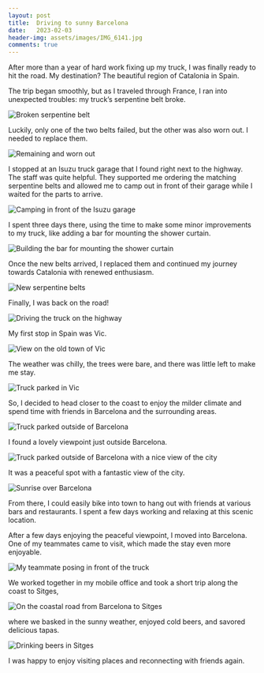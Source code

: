 ```yaml
---
layout: post
title:  Driving to sunny Barcelona
date:   2023-02-03
header-img: assets/images/IMG_6141.jpg
comments: true
---
```


After more than a year of hard work fixing up my truck, I was finally ready to hit the road. My destination? The beautiful region of Catalonia in Spain.

The trip began smoothly, but as I traveled through France, I ran into unexpected troubles: my truck’s serpentine belt broke.

![Broken serpentine belt](/assets/images/IMG_6052.jpg)

Luckily, only one of the two belts failed, but the other was also worn out. I needed to replace them.

![Remaining and worn out ](/assets/images/IMG_6056.jpg)

I stopped at an Isuzu truck garage that I found right next to the highway. The staff was quite helpful. They supported me ordering the matching serpentine belts and allowed me to camp out in front of their garage while I waited for the parts to arrive.

![Camping in front of the Isuzu garage](/assets/images/IMG_6059.jpg)

I spent three days there, using the time to make some minor improvements to my truck, like adding a bar for mounting the shower curtain.

![Building the bar for mounting the shower curtain](/assets/images/IMG_6071.jpg)

Once the new belts arrived, I replaced them and continued my journey towards Catalonia with renewed enthusiasm.

![New serpentine belts](/assets/images/IMG_6079.jpg)

Finally, I was back on the road!

![Driving the truck on the highway](/assets/images/IMG_6083.jpg)

My first stop in Spain was Vic.

![View on the old town of Vic](/assets/images/IMG_6096.jpg)

The weather was chilly, the trees were bare, and there was little left to make me stay.

![Truck parked in Vic](/assets/images/IMG_6116.jpg)

So, I decided to head closer to the coast to enjoy the milder climate and spend time with friends in Barcelona and the surrounding areas.

![Truck parked outside of Barcelona](/assets/images/IMG_6150.jpg)

I found a lovely viewpoint just outside Barcelona.

![Truck parked outside of Barcelona with a nice view of the city](/assets/images/IMG_6161.jpg)

It was a peaceful spot with a fantastic view of the city.

![Sunrise over Barcelona](/assets/images/IMG_6141.jpg)

From there, I could easily bike into town to hang out with friends at various bars and restaurants. I spent a few days working and relaxing at this scenic location.

After a few days enjoying the peaceful viewpoint, I moved into Barcelona. One of my teammates came to visit, which made the stay even more enjoyable.

![My teammate posing in front of the truck](/assets/images/IMG_6227.jpg)

We worked together in my mobile office and took a short trip along the coast to Sitges,

![On the coastal road from Barcelona to Sitges](/assets/images/81263cbe-28b8-4d29-a693-308dce0c8e4f.jpeg)

where we basked in the sunny weather, enjoyed cold beers, and savored delicious tapas.

![Drinking beers in Sitges](/assets/images/IMG_6229.jpg)

I was happy to enjoy visiting places and reconnecting with friends again.